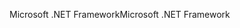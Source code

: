 <span data-ttu-id="5325c-101">Microsoft .NET Framework</span><span class="sxs-lookup"><span data-stu-id="5325c-101">Microsoft .NET Framework</span></span>